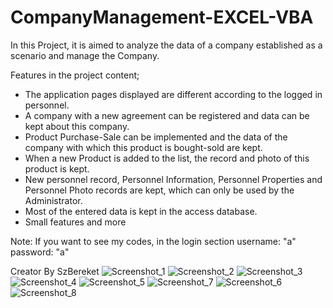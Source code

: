 # CompanyManagement-EXCEL-VBA
In this Project, it is aimed to analyze the data of a company established as a scenario and manage the Company.

Features in the project content;
- The application pages displayed are different according to the logged in personnel.
- A company with a new agreement can be registered and data can be kept about this company.
- Product Purchase-Sale can be implemented and the data of the company with which this product is bought-sold are kept.
- When a new Product is added to the list, the record and photo of this product is kept.
- New personnel record, Personnel Information, Personnel Properties and Personnel Photo records are kept, which can only be used by the Administrator.
- Most of the entered data is kept in the access database.
- Small features and more

Note: If you want to see my codes, in the login section username: "a" password: "a"
 
Creator By SzBereket
![Screenshot_1](https://user-images.githubusercontent.com/80854069/155364513-33471473-1541-4b2b-ba09-aefa7a63d0e0.png)
![Screenshot_2](https://user-images.githubusercontent.com/80854069/155364499-3bb1ddc4-08d7-4462-a629-4d3e2a9fe3f5.png)
![Screenshot_3](https://user-images.githubusercontent.com/80854069/155364504-557f02fa-db30-4f7d-83d9-0a42f47006d5.png)
![Screenshot_4](https://user-images.githubusercontent.com/80854069/155364506-f351f5aa-148c-47c8-b13c-4b45b7b07fa7.png)
![Screenshot_5](https://user-images.githubusercontent.com/80854069/155364510-9b23534b-2fee-473e-a44c-846ca3faf507.png)
![Screenshot_7](https://user-images.githubusercontent.com/80854069/155364511-04de50e3-8e66-44da-a5ba-420ce486dbac.png)
![Screenshot_6](https://user-images.githubusercontent.com/80854069/155365342-670a5a90-596f-409b-9acf-2227d3a87d53.png)
![Screenshot_8](https://user-images.githubusercontent.com/80854069/155365346-088ca933-1fd8-40bd-884c-2a7f55278115.png)
